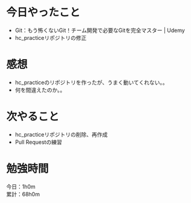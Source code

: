 # 今日やったこと
* Git：もう怖くないGit！チーム開発で必要なGitを完全マスター | Udemy
* hc_practiceリポジトリの修正
 
# 感想
* hc_practiceのリポジトリを作ったが、うまく動いてくれない。。
* 何を間違えたのか。。

# 次やること
* hc_practiceリポジトリの削除、再作成
* Pull Requestの練習


# 勉強時間
今日：1h0m  
累計：68h0m